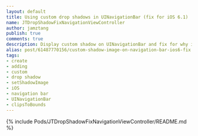 ```yaml
--- 
layout: default
title: Using custom drop shadows in UINavigationBar (fix for iOS 6.1)
name: JTDropShadowFixNavigationViewController
author: jamztang
publish: true
comments: true
description: Display custom shadow on UINavigationBar and fix for why it doesn't show up on iOS 6
alias: post/61487770156/custom-shadow-image-on-navigation-bar-ios6-fix
tags:
- create
- adding
- custom
- drop shadow
- setShadowImage
- iOS
- navigation bar
- UINavigationBar
- clipsToBounds
---
```


{% include Pods/JTDropShadowFixNavigationViewController/README.md %}
